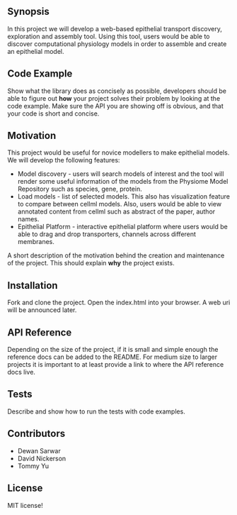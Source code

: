 ## Synopsis

In this project we will develop a web-based epithelial transport discovery, exploration and assembly tool. Using this tool, users would be able to discover computational physiology models in order to assemble and create an epithelial model.

## Code Example

Show what the library does as concisely as possible, developers should be able to figure out **how** your project solves their problem by looking at the code example. Make sure the API you are showing off is obvious, and that your code is short and concise.

## Motivation

This project would be useful for novice modellers to make epithelial models. We will develop the following features:
* Model discovery - users will search models of interest and the tool will render some useful information of the models from the Physiome Model Repository such as species, gene, protein.
* Load models - list of selected models. This also has visualization feature to compare between cellml models. Also, users would be able to view annotated content from cellml such as abstract of the paper, author names.
* Epithelial Platform - interactive epithelial platform where users would be able to drag and drop transporters, channels across different membranes.

A short description of the motivation behind the creation and maintenance of the project. This should explain **why** the project exists.

## Installation

Fork and clone the project. Open the index.html into your browser. A web uri will be announced later.

## API Reference

Depending on the size of the project, if it is small and simple enough the reference docs can be added to the README. For medium size to larger projects it is important to at least provide a link to where the API reference docs live.

## Tests

Describe and show how to run the tests with code examples.

## Contributors

- Dewan Sarwar
- David Nickerson
- Tommy Yu

## License

MIT license!
